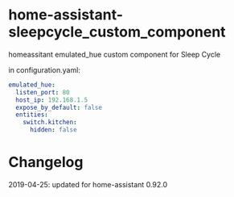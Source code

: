 # home-assistant-sleepcycle_custom_component

homeassitant emulated_hue custom component for Sleep Cycle

in configuration.yaml:

```yaml
emulated_hue:
  listen_port: 80
  host_ip: 192.168.1.5
  expose_by_default: false
  entities:
    switch.kitchen:
      hidden: false
```

# Changelog

2019-04-25: updated for home-assistant 0.92.0